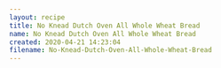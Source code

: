```yaml
---
layout: recipe
title: No Knead Dutch Oven All Whole Wheat Bread
name: No Knead Dutch Oven All Whole Wheat Bread
created: 2020-04-21 14:23:04
filename: No-Knead-Dutch-Oven-All-Whole-Wheat-Bread
---
```

